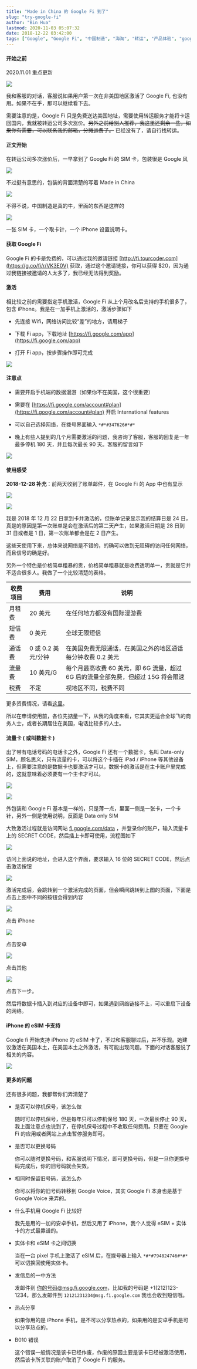 ```yaml
---
title: "Made in China 的 Google Fi 到了"
slug: "try-google-fi"
author: "Bin Hua"
lastmod: 2020-11-03 05:07:32
date: 2018-12-22 03:42:00
tags: ["Google", "Google Fi", "中国制造", "海淘", "转运", "产品体验", "google voice", "保号"]
---
```


#### 开始之前

2020.11.01 重点更新

![](https://storage.tourcoder.com/tcblog/try-google-fi-0001.png)

我和客服的对话，客服说如果用户第一次在非美国地区激活了 Google Fi, 也没有用。如果不在乎，那可以继续看下去。

需要注意的是，Google Fi 只是免费送达美国地址，需要使用转运服务才能将卡运回国内，我就被转运公司多次涨价。~~另外之前给别人推荐，我这里还剩余一些，如果你有需要，可以联系我的邮箱，分摊运费了。~~ 已经没有了，请自行找转运。


#### 正文开始

在转运公司多次涨价后，一早拿到了 Google Fi 的 SIM 卡，包装很是 Google 风

![](https://storage.tourcoder.com/tcblog/try-google-fi-2074.jpg)

不过挺有意思的，包装的背面清楚的写着 Made in China

![](https://storage.tourcoder.com/tcblog/try-google-fi-2075.jpg)

不得不说，中国制造是真的牛，里面的东西是这样的

![](https://storage.tourcoder.com/tcblog/try-google-fi-2076.jpg)

一张 SIM 卡，一个取卡针，一个 iPhone 设置说明卡。

#### 获取 Google Fi

Google Fi 的卡是免费的，可以通过我的邀请链接 [http://fi.tourcoder.com](https://g.co/fi/r/VK3E0V) 获取，通过这个邀请链接，你可以获得 $20，因为通过我链接被邀请的人太多了，我已经无法得到奖励。

#### 激活

相比较之前的需要指定手机激活，Google Fi 从上个月改名后支持的手机很多了，包含 iPhone。我是在一加手机上激活的，激活步骤如下

- 先连接 Wifi，网络访问比较“差”的地方，请用梯子

- 下载 Fi app，下载地址 [https://fi.google.com/app](https://fi.google.com/app)

- 打开 Fi app，按步骤操作即可完成

![](https://storage.tourcoder.com/tcblog/try-google-fi-115635.jpg)

#### 注意点

- 需要开启手机端的数据漫游（如果你不在美国，这个很重要）

- 需要在 [https://fi.google.com/account#plan](https://fi.google.com/account#plan) 开启 International features

- 可以自己选择网络，在拨号界面输入 `*#*#347626#*#*`

- 晚上有些人提到的几个月需要激活的问题，我咨询了客服，客服的回复是一年最多停机 180 天，并且每次最长 90 天。客服的留言如下

![](https://storage.tourcoder.com/tcblog/try-google-fi-googlefi-pausequestions.png)

#### 使用感受

**2018-12-28 补充**：前两天收到了账单邮件，在 Google Fi 的 App 中也有显示

![](https://storage.tourcoder.com/tcblog/try-google-fi-2120.jpg)

![](https://storage.tourcoder.com/tcblog/try-google-fi-2121.jpg)

我是 2018 年 12 月 22 日拿到卡并激活的，但账单记录显示我的结算日是 24 日，真是的原因是第一次账单是会在激活后的第二天产生，如果激活日期是 28 日到 31 日或者是 1 日，第一次账单都会是在 2 日产生。

这些天使用下来，总体来说网络是不错的，的确可以做到无阻碍的访问任何网络，而且信号的确是好。

另外一个特色是价格简单粗暴的贵，价格简单粗暴就是收费透明单一，贵就是它并不适合很多人。我做了一个比较清楚的表格。

| 收费项目 | 费用 | 说明 |
| ------ | ------ | ------ |
| 月租费 | 20 美元 | 在任何地方都没有国际漫游费 |
| 短信费 | 0 美元 | 全球无限短信 |
| 通话费 | 0 或 0.2 美元/分钟 | 在美国免费无限通话，在美国之外的地区通话每分钟收费 0.2 美元|
| 流量费 | 10 美元/G | 每个月最高收费 60 美元，即 6G 流量，超过 6G 后的流量全部免费，但超过 15G 将会限速 |
| 税费 | 不定 | 视地区不同，税费不同 |

更多资费情况，请看[这里](https://fi.google.com/about/international-rates/)。

所以在申请使用前，各位先掂量一下，从我的角度来看，它其实更适合全球飞的商务人士，或者长期居住在美国，电话比较多的人士。

#### 流量卡 ( 或叫数据卡 )

出了带有电话号码的电话卡之外，Google Fi 还有一个数据卡，名叫 Data-only SIM，顾名思义，只有流量的卡，可以将这个卡插在 iPad / iPhone 等其他设备上，但需要注意的是数据卡也要激活才可以，数据卡的激活是在主卡账户里完成的，这就意味着必须要有一个主卡才可以。

![](https://storage.tourcoder.com/tcblog/try-google-fi-3852.jpg)

![](https://storage.tourcoder.com/tcblog/try-google-fi-3853.jpg)

外包装和 Google Fi 基本是一样的，只是薄一点，里面一侧是一张卡，一个卡针，另外一侧是使用说明，反面是 Data only SIM

大致激活过程就是访问网站 [fi.google.com/data](https://fi.google.com/data) ，并登录你的账户，输入流量卡上的 SECRET CODE，然后插上卡即可使用，流程图如下

![](https://storage.tourcoder.com/tcblog/try-google-fi-googlefidata01.jpg)

访问上面说的地址，会进入这个界面，要求输入 16 位的 SECRET CODE，然后点击激活按钮

![](https://storage.tourcoder.com/tcblog/try-google-fi-googlefidata02.jpg)

激活完成后，会跳转到一个激活完成的页面，但会瞬间跳转到上图的页面，下面是点击上图中不同的按钮会得到内容

![](https://storage.tourcoder.com/tcblog/try-google-fi-googlefidata04.jpg)

点击 iPhone 

![](https://storage.tourcoder.com/tcblog/try-google-fi-googlefidata05.jpg)

点击安卓

![](https://storage.tourcoder.com/tcblog/try-google-fi-googlefidata06.jpg)

点击其他

![](https://storage.tourcoder.com/tcblog/try-google-fi-googlefidata03.jpg)

点击下一步。

然后将数据卡插入到对应的设备中即可，如果遇到网络链接不上，可以重启下设备的网络。

#### iPhone 的 eSIM 卡支持

Google fi 开始支持 iPhone 的 eSIM 卡了，不过和客服聊过后，并不乐观。她建议激活在美国本土，在美国本土之外激活，有可能出现问题。下面的对话客服说了相关的内容。

![](https://storage.tourcoder.com/tcblog/try-google-fi-googlefichat.png)

#### 更多的问题

还有很多问题，我都帮你们弄清楚了

- 是否可以停机保号，该怎么做

    随时可以停机保号，但是每年只可以停机保号 180 天，一次最长停止 90 天，我上面注意点也说到了，在停机保号过程中不收取任何费用。只要在 Google Fi 的应用或者网站上点击暂停服务即可。
    
- 是否可以更换号码

    你可以随时更换号码，和客服说明下情况，即可更换号码，但是一旦你更换号码完成后，你的旧号码就会失效。
    
- 相同时保留旧号码，该怎么办

    你可以将你的旧号码转移到 Google Voice，其实 Google Fi 本身也是基于 Google Voice 来弄的。
    
- 什么手机用 Google Fi 比较好

    我先是用的一加的安卓手机，然后又用了 iPhone，我个人觉得 eSIM + 实体卡的方式最靠谱的。
    
- 实体卡和 eSIM 卡之间切换

    当在一台 pixel 手机上激活了 eSIM 后，在拨号器上输入 `*#*#794824746#*#*` 可以切换回使用实体卡。
    
- 发信息的一中方法

    发邮件到 你的号码@msg.fi.google.com，比如我的号码是 +1(212)123-1234，那么发邮件到  `12121231234@msg.fi.google.com` 我也会收到短信哦。
    
- 热点分享

    如果你用的是 iPhone 手机，是不可以分享热点的，如果用的是安卓手机是可以分享热点的。
    
- B010 错误

    这个错误一般情况是该卡已经作废，作废的原因主要是该卡已经被激活使用，然后该卡所关联的账户取消了 Google Fi 的服务。